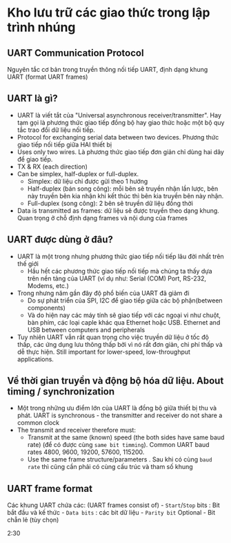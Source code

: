 <h1>Kho lưu trữ các giao thức trong lập trình nhúng</h1>

<h2>UART Communication Protocol</h2>

Nguyên tắc cơ bản trong truyền thông nối tiếp UART, định dạng khung UART (format UART frames)

<h2>UART là gì?</h2>

- UART là viết tắt của "Universal asynchronous receiver/transmitter". Hay tạm gọi là phương thức giao tiếp đồng bộ hay giao thức hoặc một bộ quy tắc trao đổi dữ liệu nối tiếp.
- Protocol for exchanging serial data between two devices. Phương thức giao tiếp nối tiếp giữa HAI thiết bị
- Uses only two wires. Là phương thức giao tiếp đơn giản chỉ dùng hai dây để giao tiếp. 
- TX & RX (each direction)
- Can be simplex, half-duplex or full-duplex. 
    - Simplex: dữ liệu chỉ được gửi theo 1 hướng
    - Half-duplex (bán song công): mỗi bên sẽ truyền nhận lần lược, bên này truyền bên kia nhận khi kết thúc thì bên kia truyền bên này nhận.
    - Full-duplex (song công): 2 bên sẽ truyền dữ liệu đồng thời
- Data is transmitted as frames: dữ liệu sẽ được truyền theo dạng khung. Quan trọng ở chỗ định dạng frames và nội dung của frames 

<h2>UART được dùng ở đâu?</h2>

- UART là một trong nhưng phương thức giao tiếp nối tiếp lâu đời nhất trên thế giới
    -   Hầu hết các phương thức giao tiếp nối tiếp mà chúng ta thấy dựa trên nền tảng của UART (ví dụ như: Serial (COM) Port, RS-232, Modems, etc.)
- Trong nhưng năm gần đây độ phổ biến của UART đã giảm đi 
    - Do sự phát triển của SPI, I2C để giao tiếp giữa các bộ phận(between components)
    - Và do hiện nay các máy tính sẽ giao tiếp với các ngoại vi như chuột, bàn phím, các loại caple khác qua Ethernet hoặc USB. Ethernet and USB between computers and peripherals
- Tuy nhiên UART vẫn rất quan trọng cho việc truyền dữ liệu ở tốc độ thấp, các ứng dụng lưu thông thấp bởi vì nó rất đơn giản, chi phí thấp và dễ thực hiện. Still important for lower-speed, low-throughput applications.

<h2>Về thời gian truyền và động bộ hóa dữ liệu. About timing / synchronization</h2>

- Một trong những ưu điểm lớn của UART là đồng bộ giữa thiết bị thu và phát. UART is synchronous - the transmitter and receiver do not share a common clock
- The transmit and receiver therefore must:
    - Transmit at the same (known) speed (the both sides have same baud rate) (để có được cùng `same bit timming`). Common UART baud rates 4800, 9600, 19200, 57600, 115200.
    - Use the same frame structure/parameters . Sau khi có cùng `baud rate` thì cũng cần phải có cùng cấu trúc và tham số khung

<h2>UART frame format</h2>

Các khung UART chứa các: (UART frames consist of)
    - `Start`/`Stop` bits : Bit bắt đầu và kế thức
    - `Data bits` : các bit dữ liệu
    - `Parity bit` Optional -  Bit chẵn lẻ (tùy chọn) 

2:30    